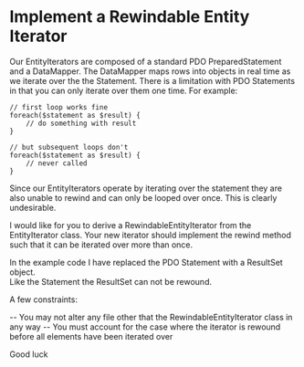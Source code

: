 Implement a Rewindable Entity Iterator
======================================

Our EntityIterators are composed of a standard PDO PreparedStatement and a 
DataMapper.  The DataMapper maps rows into objects in real time as we iterate 
over the the Statement.  There is a limitation with PDO Statements in that you
can only iterate over them one time.  For example:

    // first loop works fine
    foreach($statement as $result) {
        // do something with result
    }
    
    // but subsequent loops don't
    foreach($statement as $result) {
        // never called 
    }

Since our EntityIterators operate by iterating over the statement they 
are also unable to rewind and can only be looped over once.  This is clearly 
undesirable.

I would like for you to derive a RewindableEntityIterator from the 
EntityIterator class.  Your new iterator should implement the rewind method
such that it can be iterated over more than once.

In the example code I have replaced the PDO Statement with a ResultSet object.  
Like the Statement the ResultSet can not be rewound.  

A few constraints:

-- You may not alter any file other that the RewindableEntityIterator class in any way
-- You must account for the case where the iterator is rewound before all elements have been iterated over

Good luck